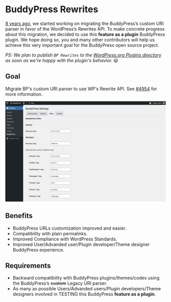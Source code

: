 # BuddyPress Rewrites

[8 years ago](https://buddypress.trac.wordpress.org/ticket/4954), we started working on migrating the BuddyPress’s custom URI parser in favor of the WordPress’s Rewrites API. To make concrete progress about this migration, we decided to use this **feature as a plugin** BuddyPress plugin. We hope doing so, you and many other contributors will help us achieve this very important goal for the BuddyPress open source project.

_PS: We plan to publish `BP Rewrites` to the [WordPress.org Plugins directory](https://wordpress.org/plugins/) as soon as we're happy with the plugin's behavior._ 😃

## Goal
Migrate BP's custom URI parser to use WP's Rewrite API. See [#4954](https://buddypress.trac.wordpress.org/ticket/4954) for more information.

![Admin screen](./screenshot.png)

## Benefits
+ BuddyPress URLs customization improved and easier.
+ Compatibility with plain permalinks.
+ Improved Compliance with WordPress Standards.
+ Improved User/Advanded user/Plugin developer/Theme designer BuddyPress experience.

## Requirements
- Backward compatibility with BuddyPress plugins/themes/codes using the BuddyPress’s ~~custom~~ Legacy URI parser.
- As many as possible Users/Advanded users/Plugin developers/Theme designers involved in TESTING this BuddyPress **feature as a plugin**.
